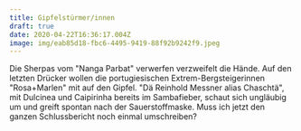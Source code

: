 ```yaml
---
title: Gipfelstürmer/innen
draft: true
date: 2020-04-22T16:36:17.004Z
image: img/eab85d18-fbc6-4495-9419-88f92b9242f9.jpeg
---
```

Die Sherpas vom "Nanga Parbat" verwerfen verzweifelt die Hände. Auf den letzten Drücker wollen die portugiesischen Extrem-Bergsteigerinnen "Rosa+Marlen" mit auf den Gipfel. "Dä Reinhold Messner alias Chaschtä", mit Dulcinea und Caipirinha  bereits im Sambafieber, schaut sich ungläubig um und greift spontan nach der Sauerstoffmaske. Muss ich jetzt den ganzen Schlussbericht noch einmal umschreiben?